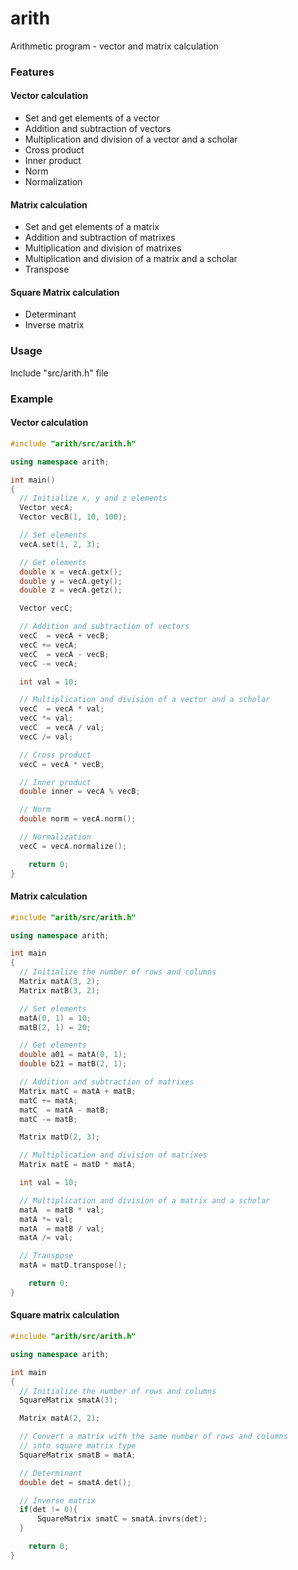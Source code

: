 # arith
Arithmetic program - vector and matrix calculation

### Features
#### Vector calculation
* Set and get elements of a vector
* Addition and subtraction of vectors
* Multiplication and division of a vector and a scholar
* Cross product
* Inner product
* Norm
* Normalization

#### Matrix calculation
* Set and get elements of a matrix
* Addition and subtraction of matrixes
* Multiplication and division of matrixes
* Multiplication and division of a matrix and a scholar
* Transpose

#### Square Matrix calculation
* Determinant
* Inverse matrix

### Usage
Include "src/arith.h" file

### Example
#### Vector calculation

```cpp
#include "arith/src/arith.h"

using namespace arith;

int main()
{
  // Initialize x, y and z elements
  Vector vecA;
  Vector vecB(1, 10, 100);

  // Set elements
  vecA.set(1, 2, 3);

  // Get elements
  double x = vecA.getx();
  double y = vecA.gety();
  double z = vecA.getz();

  Vector vecC;

  // Addition and subtraction of vectors
  vecC  = vecA + vecB;
  vecC += vecA;
  vecC  = vecA - vecB;
  vecC -= vecA;

  int val = 10;

  // Multiplication and division of a vector and a scholar
  vecC  = vecA * val;
  vecC *= val;
  vecC  = vecA / val;
  vecC /= val;

  // Cross product
  vecC = vecA * vecB;

  // Inner product
  double inner = vecA % vecB;

  // Norm
  double norm = vecA.norm();

  // Normalization
  vecC = vecA.normalize();

	return 0;
}
```

#### Matrix calculation

```cpp
#include "arith/src/arith.h"

using namespace arith;

int main
{
  // Initialize the number of rows and columns
  Matrix matA(3, 2);
  Matrix matB(3, 2);

  // Set elements
  matA(0, 1) = 10;
  matB(2, 1) = 20;

  // Get elements
  double a01 = matA(0, 1);
  double b21 = matB(2, 1);

  // Addition and subtraction of matrixes
  Matrix matC = matA + matB;
  matC += matA;
  matC  = matA - matB;
  matC -= matB;

  Matrix matD(2, 3);

  // Multiplication and division of matrixes
  Matrix matE = matD * matA;

  int val = 10;

  // Multiplication and division of a matrix and a scholar
  matA  = matB * val;
  matA *= val;
  matA  = matB / val;
  matA /= val;

  // Transpose
  matA = matD.transpose();

	return 0;
}
```

#### Square matrix calculation

```cpp
#include "arith/src/arith.h"

using namespace arith;

int main
{
  // Initialize the number of rows and columns
  SquareMatrix smatA(3);

  Matrix matA(2, 2);

  // Convert a matrix with the same number of rows and columns
  // into square matrix type
  SquareMatrix smatB = matA;

  // Determinant
  double det = smatA.det();

  // Inverse matrix
  if(det != 0){
      SquareMatrix smatC = smatA.invrs(det);
  }

	return 0;
}
```

